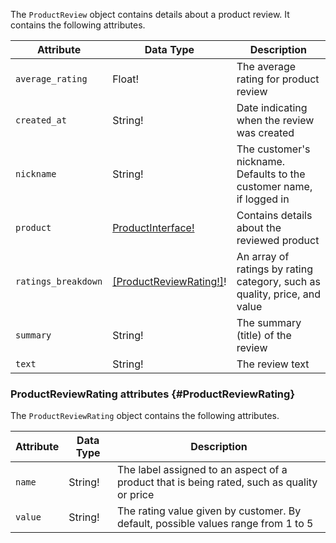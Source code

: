The `ProductReview` object contains details about a product review. It contains the following attributes.

Attribute |  Data Type | Description
--- | --- | ---
`average_rating` | Float! | The average rating for product review
`created_at` | String! | Date indicating when the review was created
`nickname` | String! | The customer's nickname. Defaults to the customer name, if logged in
`product` | [ProductInterface!](../../graphql/schema/products/interfaces/types/index.md)| Contains details about the reviewed product
`ratings_breakdown` | [[ProductReviewRating!]](#ProductReviewRating)! | An array of ratings by rating category, such as quality, price, and value
`summary` | String! | The summary (title) of the review
`text` | String! | The review text

### ProductReviewRating attributes {#ProductReviewRating}

The `ProductReviewRating` object contains the following attributes.

Attribute |  Data Type | Description
--- | --- | ---
`name` | String! | The label assigned to an aspect of a product that is being rated, such as quality or price
`value` | String! | The rating value given by customer. By default, possible values range from 1 to 5
